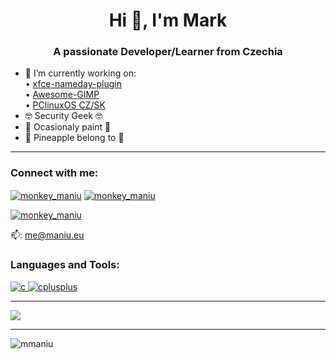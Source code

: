 <h1 align="center">Hi 👋, I'm Mark</h1>
<h3 align="center">A passionate Developer/Learner from Czechia</h3>

- 🔭 I’m currently working on:\
  • [xfce-nameday-plugin](https://github.com/mmaniu/xfce-nameday-plugin) \
  • [Awesome-GIMP](https://github.com/mmaniu/awesome-gimp) \
  • [PClinuxOS CZ/SK](https://github.com/pclinuxoscz) 
- 🤓 Security Geek 🤓
- 🎨 Ocasionaly paint 🎨
- 🍍 Pineapple belong to 🍕
<hr />
<h3 align="left">Connect with me:</h3>
<p align="left">
 <a href="https://twitter.com/monkey_maniu" target="blank"><img align="center" src="https://img.shields.io/badge/Twitter-1DA1F2?style=for-the-badge&logo=twitter&logoColor=white" alt="monkey_maniu" /></a>
  <a href="https://instagram.com/monkey_maniu" target="blank"><img align="center" src="https://img.shields.io/badge/Instagram-E4405F?style=for-the-badge&logo=instagram&logoColor=white" alt="monkey_maniu" /></a>
  
  <a href="https://mstdn.io/@monkey_maniu" target="blank"><img align="center" src="https://badgen.net/mastodon/follow/monkey_maniu@mstdn.io" alt="monkey_maniu" /></a>

  
  📫: <a href="mailto://me@maniu.eu">me@maniu.eu</a>
</p>

<h3 align="left">Languages and Tools:</h3>
<p align="left"> <a href="https://www.cprogramming.com/" target="_blank"> <img src="https://img.shields.io/badge/C-00599C?style=for-the-badge&logo=c&logoColor=white" alt="c" /> </a> <a href="https://www.w3schools.com/cpp/" target="_blank"> <img src="https://img.shields.io/badge/C%2B%2B-00599C?style=for-the-badge&logo=c%2B%2B&logoColor=white" alt="cplusplus" /> </a> </a> 
<hr />
<a href="https://ko-fi.com/monkey_maniu" target="blank"><img align="center" src="https://img.shields.io/badge/Ko--fi-F16061?style=for-the-badge&logo=ko-fi&logoColor=white"></a>
<hr />
<p align="left"> <img src="https://komarev.com/ghpvc/?username=mmaniu&label=Profile%20views&color=0e75b6&style=flat" alt="mmaniu" /> </p>
<!---
mmaniu/mmaniu is a ✨ special ✨ repository because its `README.md` (this file) appears on your GitHub profile.
You can click the Preview link to take a look at your changes.
--->
